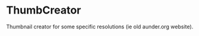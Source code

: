 ThumbCreator
============

Thumbnail creator for some specific resolutions (ie old aunder.org website).